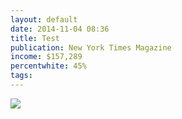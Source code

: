 ```yaml
---
layout: default
date: 2014-11-04 08:36
title: Test
publication: New York Times Magazine
income: $157,289
percentwhite: 45%
tags: 
---
```




           
<div class="imageContainer">
<img src="https://dl.dropboxusercontent.com/u/16283954/white%20space/img/editscans/NYT_contents_1.png">
            
<div class="overlayContainer">
<object type="image/svg+xml" data="https://dl.dropboxusercontent.com/u/16283954/white%20space/img/overlays/NYT_contents_1.svg" class="trans"></object>
</div>


</div>
            
        
        
